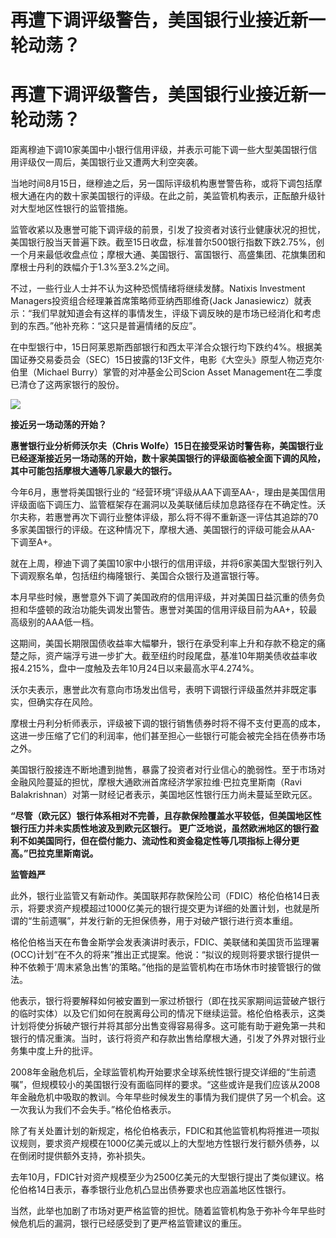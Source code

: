 # 再遭下调评级警告，美国银行业接近新一轮动荡？

# 再遭下调评级警告，美国银行业接近新一轮动荡？

距离穆迪下调10家美国中小银行信用评级，并表示可能下调一些大型美国银行信用评级仅一周后，美国银行业又遭两大利空突袭。

当地时间8月15日，继穆迪之后，另一国际评级机构惠誉警告称，或将下调包括摩根大通在内的数十家美国银行的评级。在此之前，美监管机构表示，正酝酿升级针对大型地区性银行的监管措施。

监管收紧以及惠誉可能下调评级的前景，引发了投资者对该行业健康状况的担忧，美国银行股当天普遍下跌。截至15日收盘，标准普尔500银行指数下跌2.75%，创一个月来最低收盘点位；摩根大通、美国银行、富国银行、高盛集团、花旗集团和摩根士丹利的跌幅介于1.3%至3.2%之间。

不过，一些行业人士并不认为这种恐慌情绪将继续发酵。Natixis Investment Managers投资组合经理兼首席策略师亚纳西耶维奇(Jack
Janasiewicz）就表示：“我们早就知道会有这样的事情发生，评级下调反映的是市场已经消化和考虑到的东西。”他补充称：“这只是普遍情绪的反应”。

在中型银行中，15日阿莱恩斯西部银行和西太平洋合众银行均下跌约4%。根据美国证券交易委员会（SEC）15日披露的13F文件，电影《大空头》原型人物迈克尔·伯里（Michael
Burry）掌管的对冲基金公司Scion Asset Management在二季度已清仓了这两家银行的股份。

![](https://inews.gtimg.com/om_bt/OijaK2K4jwMYAQucRZ6TWKF7MC9fmFUIteOO7raYKOd5oAA/1000)

**接近另一场动荡的开始？**

**惠誉银行业分析师沃尔夫（Chris
Wolfe）15日在接受采访时警告称，美国银行业已经逐渐接近另一场动荡的开始，数十家美国银行的评级面临被全面下调的风险，其中可能包括摩根大通等几家最大的银行。**

今年6月，惠誉将美国银行业的
“经营环境”评级从AA下调至AA-，理由是美国信用评级面临下调压力、监管框架存在漏洞以及美联储后续加息路径存在不确定性。沃尔夫称，若惠誉再次下调行业整体评级，那么将不得不重新逐一评估其追踪的70多家美国银行的评级。在这种情况下，摩根大通、美国银行的评级可能会从AA-
下调至A+。

就在上周，穆迪下调了美国10家中小银行的信用评级，并将6家美国大型银行列入下调观察名单，包括纽约梅隆银行、美国合众银行及道富银行等。

本月早些时候，惠誉意外下调了美国政府的信用评级，并对美国日益沉重的债务负担和华盛顿的政治功能失调发出警告。惠誉对美国的信用评级目前为AA+，较最高级别的AAA低一档。

这期间，美国长期限国债收益率大幅攀升，银行在承受利率上升和存款不稳定的痛楚之际，资产端浮亏进一步扩大。截至纽约时段尾盘，基准10年期美债收益率收报4.215%，盘中一度触及去年10月24日以来最高水平4.274%。

沃尔夫表示，惠誉此次有意向市场发出信号，表明下调银行评级虽然并非既定事实，但确实存在风险。

摩根士丹利分析师表示，评级被下调的银行销售债券时将不得不支付更高的成本，这进一步压缩了它们的利润率，他们甚至担心一些银行可能会被完全挡在债券市场之外。

美国银行股接连不断地遭到抛售，暴露了投资者对行业信心的脆弱性。至于市场对金融风险蔓延的担忧，摩根大通欧洲首席经济学家拉维·巴拉克里斯南（Ravi
Balakrishnan）对第一财经记者表示，美国地区性银行压力尚未蔓延至欧元区。

**“尽管（欧元区）银行体系相对不完善，且存款保险覆盖水平较低，但美国地区性银行压力并未实质性地波及到欧元区银行。
更广泛地说，虽然欧洲地区的银行盈利不如美国同行，但在偿付能力、流动性和资金稳定性等几项指标上得分更高。”巴拉克里斯南说。**

**监管趋严**

此外，银行业监管又有新动作。美国联邦存款保险公司（FDIC）格伦伯格14日表示，将要求资产规模超过1000亿美元的银行提交更为详细的处置计划，也就是所谓的“生前遗嘱”，并发行新的无担保债券，用于对破产银行进行资本重组。

格伦伯格当天在布鲁金斯学会发表演讲时表示，FDIC、美联储和美国货币监理署(OCC)计划“在不久的将来”推出正式提案。他说：“拟议的规则将要求银行提供一种不依赖于‘周末紧急出售’的策略。”他指的是监管机构在市场休市时接管银行的做法。

他表示，银行将要解释如何被安置到一家过桥银行（即在找买家期间运营破产银行的临时实体）以及它们如何在脱离母公司的情况下继续运营。格伦伯格表示，这类计划将使分拆破产银行并将其部分出售变得容易得多。这可能有助于避免第一共和银行的情况重演。当时，该行将资产和存款出售给摩根大通，引发了外界对银行业务集中度上升的批评。

2008年金融危机后，全球监管机构开始要求全球系统性银行提交详细的“生前遗嘱”，但规模较小的美国银行没有面临同样的要求。“这些或许是我们应该从2008年金融危机中吸取的教训。今年早些时候发生的事情为我们提供了另一个机会。这一次我认为我们不会失手。”格伦伯格表示。

除了有关处置计划的新规定，格伦伯格表示，FDIC和其他监管机构将推进一项拟议规则，要求资产规模在1000亿美元或以上的大型地方性银行发行额外债券，以在倒闭时提供额外支持，弥补损失。

去年10月，FDIC针对资产规模至少为2500亿美元的大型银行提出了类似建议。格伦伯格14日表示，春季银行业危机凸显出债券要求也应涵盖地区性银行。

当然，此举也加剧了市场对更严格监管的担忧。随着监管机构急于弥补今年早些时候危机后的漏洞，银行已经感受到了更严格监管建议的重压。


